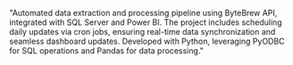 "Automated data extraction and processing pipeline using ByteBrew API, integrated with SQL Server and Power BI. The project includes scheduling daily updates via cron jobs, ensuring real-time data synchronization and seamless dashboard updates. Developed with Python, leveraging PyODBC for SQL operations and Pandas for data processing."
